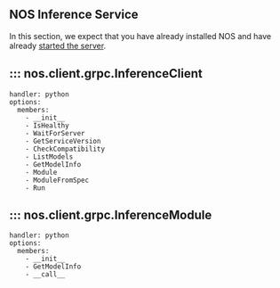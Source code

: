 ## NOS Inference Service

In this section, we expect that you have already installed NOS and have already [started the server](../starting-the-server.md).

## ::: nos.client.grpc.InferenceClient
    handler: python
    options:
      members:
        - __init__
        - IsHealthy
        - WaitForServer
        - GetServiceVersion
        - CheckCompatibility
        - ListModels
        - GetModelInfo
        - Module
        - ModuleFromSpec
        - Run

## ::: nos.client.grpc.InferenceModule
    handler: python
    options:
      members:
        - __init__
        - GetModelInfo
        - __call__
